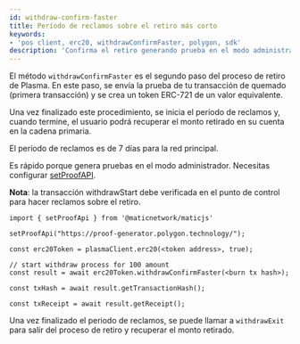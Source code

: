 ```yaml
---
id: withdraw-confirm-faster
title: Período de reclamos sobre el retiro más corto
keywords:
- 'pos client, erc20, withdrawConfirmFaster, polygon, sdk'
description: 'Confirma el retiro generando prueba en el modo administrador.'
---
```


El método `withdrawConfirmFaster` es el segundo paso del proceso de retiro de Plasma. En este paso, se envía la prueba de tu transacción de quemado (primera transacción) y se crea un token ERC-721 de un valor equivalente.

Una vez finalizado este procedimiento, se inicia el período de reclamos y, cuando termine, el usuario podrá recuperar el monto retirado en su cuenta en la cadena primaria.

El período de reclamos es de 7 días para la red principal.

Es rápido porque genera pruebas en el modo administrador. Necesitas configurar [setProofAPI](/docs/develop/ethereum-polygon/matic-js/set-proof-api).

**Nota**: la transacción withdrawStart debe verificada en el punto de control para hacer reclamos sobre el retiro.

```
import { setProofApi } from '@maticnetwork/maticjs'

setProofApi("https://proof-generator.polygon.technology/");

const erc20Token = plasmaClient.erc20(<token address>, true);

// start withdraw process for 100 amount
const result = await erc20Token.withdrawConfirmFaster(<burn tx hash>);

const txHash = await result.getTransactionHash();

const txReceipt = await result.getReceipt();

```

Una vez finalizado el periodo de reclamos, se puede llamar a `withdrawExit` para salir del proceso de retiro y recuperar el monto retirado.
